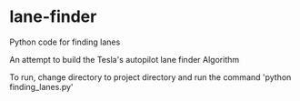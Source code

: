 # lane-finder

Python code for finding lanes

An attempt to build the Tesla's autopilot lane finder Algorithm

To run, change directory to project directory and run the command 'python finding_lanes.py'

